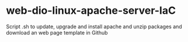 # web-dio-linux-apache-server-IaC
Script .sh to update, upgrade and install apache and unzip packages and download an web page template in Github
